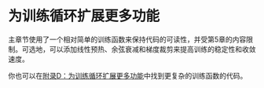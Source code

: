 # 为训练循环扩展更多功能


主章节使用了一个相对简单的训练函数来保持代码的可读性，并受第5章的内容限制。可选地，可以添加线性预热、余弦衰减和梯度裁剪来提高训练的稳定性和收敛速度。

你也可以在[附录D：为训练循环扩展更多功能](../../appendix-D/01_main-chapter-code/appendix-D.ipynb)中找到更复杂的训练函数的代码。